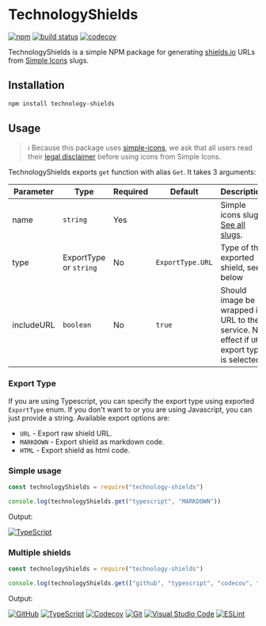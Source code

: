 # TechnologyShields
 
[![npm](https://img.shields.io/npm/v/technology-shields)](https://www.npmjs.com/package/technology-shields) [![build status](https://img.shields.io/github/workflow/status/MrBartusek/TechnologyShields/build)](https://github.com/MrBartusek/TechnologyShields/actions) [![codecov](https://codecov.io/gh/MrBartusek/TechnologyShields/branch/main/graph/badge.svg?token=7QK6LoXvv7)](https://codecov.io/gh/MrBartusek/TechnologyShields)

TechnologyShields is a simple NPM package for generating [shields.io](https://shields.io) URLs from [Simple Icons](https://simpleicons.org) slugs.

## Installation

```bash
npm install technology-shields
```

## Usage

> ℹ️ Because this package uses [simple-icons](https://github.com/simple-icons/simple-icons), we ask that all users read their [legal disclaimer](https://github.com/simple-icons/simple-icons/blob/develop/DISCLAIMER.md) before using icons from Simple Icons.

TechnologyShields exports `get` function with alias `Get`. It takes 3 arguments:

| Parameter  | Type                   | Required | Default          | Description |
| ---------- | ---------------------- | -------- | ---------------- | ----------- |
| name       | `string`               | Yes      |                  | Simple icons slug. [See all slugs](./slugs.md). |
| type       | ExportType or `string` | No       | `ExportType.URL` | Type of the exported shield, see below |
| includeURL | `boolean`              | No       | `true`           | Should image be wrapped in URL to the service. No effect if `URL` export type is selected |

### Export Type

If you are using Typescript, you can specify the export type using exported `ExportType` enum. If you don't
want to or you are using Javascript, you can just provide a string. Available export options are:

- `URL` - Export raw shield URL.
- `MARKDOWN` - Export shield as markdown code.
- `HTML` - Export shield as html code.

### Simple usage

```js
const technologyShields = require("technology-shields")

console.log(technologyShields.get("typescript", "MARKDOWN"))
```

Output:

[![TypeScript](https://img.shields.io/badge/-TypeScript-3178C6?style=flat-square&logo=typescript&logoColor=white)](https://typescriptlang.org/)

### Multiple shields

```js
const technologyShields = require("technology-shields")

console.log(technologyShields.get(["github", "typescript", "codecov", "git", "visualstudiocode", "eslint"], "MARKDOWN"))
```

Output:

[![GitHub](https://img.shields.io/badge/-GitHub-181717?style=flat-square&logo=github&logoColor=white)](https://github.com/) [![TypeScript](https://img.shields.io/badge/-TypeScript-3178C6?style=flat-square&logo=typescript&logoColor=white)](https://www.typescriptlang.org/) [![Codecov](https://img.shields.io/badge/-Codecov-F01F7A?style=flat-square&logo=codecov&logoColor=white)](https://codecov.io/) [![Git](https://img.shields.io/badge/-Git-F05032?style=flat-square&logo=git&logoColor=white)](http://git-scm.com/) [![Visual Studio Code](https://img.shields.io/badge/-Visual_Studio_Code-007ACC?style=flat-square&logo=visualstudiocode&logoColor=white)](https://code.visualstudio.com) [![ESLint](https://img.shields.io/badge/-ESLint-4B32C3?style=flat-square&logo=eslint&logoColor=white)](https://eslint.org/)
